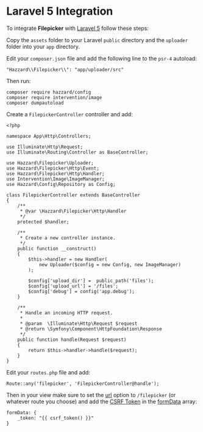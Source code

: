 # Laravel 5 Integration

To integrate __Filepicker__ with [Laravel 5](http://laravel.com/) follow these steps:

Copy the `assets` folder to your Laravel `public` directory and the `uploader` folder into your `app` directory.

Edit your `composer.json` file and add the following line to the `psr-4` autoload:

	"Hazzard\\Filepicker\\": "app/uploader/src"

Then run:

	composer require hazzard/config
	composer require intervention/image
	composer dumpautoload

Create a `FilepickerController` controller and add:

	<?php

	namespace App\Http\Controllers;

	use Illuminate\Http\Request;
	use Illuminate\Routing\Controller as BaseController;

	use Hazzard\Filepicker\Uploader;
	use Hazzard\Filepicker\Http\Event;
	use Hazzard\Filepicker\Http\Handler;
	use Intervention\Image\ImageManager;
	use Hazzard\Config\Repository as Config;

	class FilepickerController extends BaseController
	{
		/**
		 * @var \Hazzard\Filepicker\Http\Handler
		 */
		protected $handler;

		/**
		 * Create a new controller instance.
		 */
		public function __construct()
		{
			$this->handler = new Handler(
				new Uploader($config = new Config, new ImageManager)
			);

			$config['upload_dir'] =  public_path('files');
			$config['upload_url'] = '/files';
			$config['debug'] = config('app.debug');
		}

		/**
		 * Handle an incoming HTTP request.
		 *
		 * @param  \Illuminate\Http\Request $request
		 * @return \Symfony\Component\HttpFoundation\Response
		 */
		public function handle(Request $request)
		{
			return $this->handler->handle($request);
		}
	}

Edit your `routes.php` file and add: 

	Route::any('filepicker', 'FilepickerController@handle');

Then in your view make sure to set the [url](configjs.md#url) option to `/filepicker` (or whatever route you choose) and add the [CSRF Token](http://laravel.com/docs/master/routing#csrf-protection) in the [formData](configjs.md#formData) array:

	formData: {
		_token: "{{ csrf_token() }}"
	}
